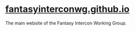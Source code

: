 # [fantasyinterconwg.github.io](//fantasyinterconwg.github.io)

The main website of the Fantasy Intercon Working Group.
